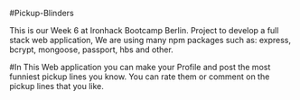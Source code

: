 #Pickup-Blinders

This is our Week 6 at Ironhack Bootcamp Berlin. Project to develop a full stack web application, We are using many npm packages such as: express, bcrypt, mongoose, passport, hbs and other.

#In This Web application you can make your Profile and post the most funniest pickup lines you know. You can rate them or comment on the pickup lines that you like. 